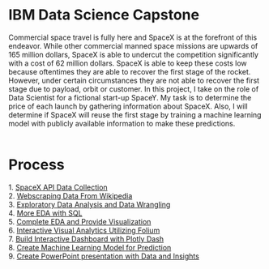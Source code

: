 # IBM Data Science Capstone<br>
Commercial space travel is fully here and SpaceX is at the forefront of this endeavor. While other commercial manned space missions are upwards of 165 million dollars, SpaceX is able to undercut the competition significantly with a cost of 62 million dollars.
SpaceX is able to keep these costs low because oftentimes they are able to recover the first stage of the rocket. However, under certain circumstances they are not able to recover the first stage due to payload, orbit or customer.
In this project, I take on the role of Data Scientist for a fictional start-up SpaceY. My task is to determine the price of each launch by gathering information about SpaceX. Also, I will determine if SpaceX will reuse the first stage by training a machine learning model with publicly available information to make these predictions.<br><br>
<h1>Process</h1>
1. <a href="spacex-data-collection-api.ipynb">SpaceX API Data Collection</a><br>
2. <a href="webscraping.ipynb">Webscraping Data From Wikipedia</a><br>
3. <a href="Week1 labs-jupyter-spacex-Data wrangling.ipynb">Exploratory Data Analysis and Data Wrangling</a><br>
4. <a href="eda-sql-coursera_sqllite.ipynb">More EDA with SQL</a><br>
5. <a href="Week2 - edadataviz.ipynb">Complete EDA and Provide Visualization</a><br>
6. <a href="week3-launch_site_location.jupyterlite.ipynb">Interactive Visual Analytics Utilizing Folium</a><br>
7. <a href="spacex_app/">Build Interactive Dashboard with Plotly Dash</a><br>
8. <a href="SpaceX_Machine_Learning_Prediction_Part_5.jupyterlite.ipynb">Create Machine Learning Model for Prediction</a><br>
9. <a href="ds-capstone-template-coursera.pdf">Create PowerPoint presentation with Data and Insights</a><br>

